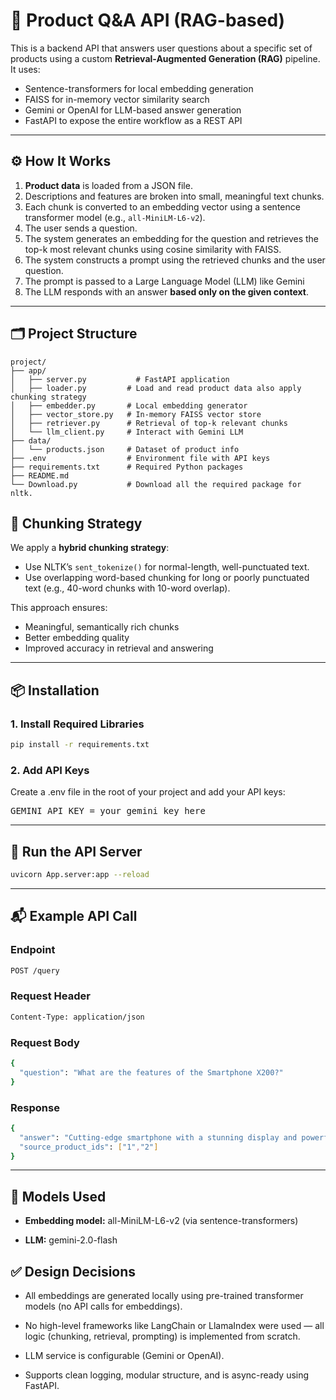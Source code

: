 # 🧠 Product Q&A API (RAG-based)

This is a backend API that answers user questions about a specific set of products using a custom **Retrieval-Augmented Generation (RAG)** pipeline. It uses:

- Sentence-transformers for local embedding generation
- FAISS for in-memory vector similarity search
- Gemini or OpenAI for LLM-based answer generation
- FastAPI to expose the entire workflow as a REST API

---

## ⚙️ How It Works

1. **Product data** is loaded from a JSON file.
2. Descriptions and features are broken into small, meaningful text chunks.
3. Each chunk is converted to an embedding vector using a sentence transformer model (e.g., `all-MiniLM-L6-v2`).
4. The user sends a question.
5. The system generates an embedding for the question and retrieves the top-k most relevant chunks using cosine similarity with FAISS.
6. The system constructs a prompt using the retrieved chunks and the user question.
7. The prompt is passed to a Large Language Model (LLM) like Gemini 
8. The LLM responds with an answer **based only on the given context**.

---

## 🗂️ Project Structure

```text
project/
├── app/
│   ├── server.py           # FastAPI application
│   ├── loader.py         # Load and read product data also apply chunking strategy
│   ├── embedder.py       # Local embedding generator
│   ├── vector_store.py   # In-memory FAISS vector store
│   ├── retriever.py      # Retrieval of top-k relevant chunks
│   └── llm_client.py     # Interact with Gemini LLM
├── data/
│   └── products.json     # Dataset of product info
├── .env                  # Environment file with API keys
├── requirements.txt      # Required Python packages
├── README.md
└── Download.py           # Download all the required package for nltk.
```





## 🧠 Chunking Strategy

We apply a **hybrid chunking strategy**:

- Use NLTK’s `sent_tokenize()` for normal-length, well-punctuated text.
- Use overlapping word-based chunking for long or poorly punctuated text (e.g., 40-word chunks with 10-word overlap).

This approach ensures:
- Meaningful, semantically rich chunks
- Better embedding quality
- Improved accuracy in retrieval and answering

---

## 📦 Installation

### 1. Install Required Libraries

```bash
pip install -r requirements.txt

```
### 2. Add API Keys
Create a .env file in the root of your project and add your API keys:
<pre>
GEMINI_API_KEY = your_gemini_key_here
</pre>



---
## 🚀 Run the API Server
```bash
uvicorn App.server:app --reload
```
---
## 📬 Example API Call

### Endpoint
```bash
POST /query
```
### Request Header
```bash
Content-Type: application/json
```
### Request Body
```bash
{
  "question": "What are the features of the Smartphone X200?"
}
```
### Response
```bash
{
  "answer": "Cutting-edge smartphone with a stunning display and powerful performance. Equipped with the latest processor, long battery life, and a sleek, lightweight design.",
  "source_product_ids": ["1","2"]
}
```
---
## 🧠 Models Used
- **Embedding model:** all-MiniLM-L6-v2 (via sentence-transformers)

- **LLM:** gemini-2.0-flash

## ✅ Design Decisions
- All embeddings are generated locally using pre-trained transformer models (no API calls for embeddings).

- No high-level frameworks like LangChain or LlamaIndex were used — all logic (chunking, retrieval, prompting) is implemented from scratch.

- LLM service is configurable (Gemini or OpenAI).

- Supports clean logging, modular structure, and is async-ready using FastAPI.

